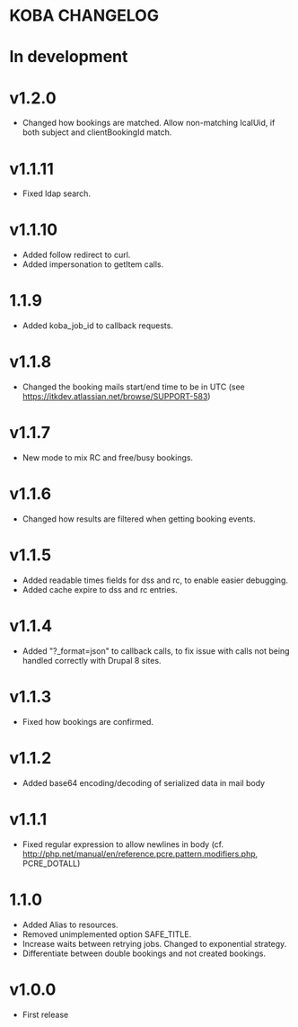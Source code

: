 # KOBA CHANGELOG

# In development

# v1.2.0

* Changed how bookings are matched. Allow non-matching IcalUid, if both subject and clientBookingId match.

# v1.1.11

* Fixed ldap search.

# v1.1.10

* Added follow redirect to curl.
* Added impersonation to getItem calls.

# 1.1.9

* Added koba_job_id to callback requests.

# v1.1.8

* Changed the booking mails start/end time to be in UTC (see https://itkdev.atlassian.net/browse/SUPPORT-583)

# v1.1.7

* New mode to mix RC and free/busy bookings.

# v1.1.6

* Changed how results are filtered when getting booking events.

# v1.1.5

* Added readable times fields for dss and rc, to enable easier debugging.
* Added cache expire to dss and rc entries.

# v1.1.4

* Added "?_format=json" to callback calls, to fix issue with calls not being handled correctly with Drupal 8 sites.

# v1.1.3

* Fixed how bookings are confirmed.

# v1.1.2

* Added base64 encoding/decoding of serialized data in mail body

# v1.1.1

* Fixed regular expression to allow newlines in body (cf. http://php.net/manual/en/reference.pcre.pattern.modifiers.php, PCRE_DOTALL)

# 1.1.0

* Added Alias to resources.
* Removed unimplemented option SAFE_TITLE.
* Increase waits between retrying jobs. Changed to exponential strategy.
* Differentiate between double bookings and not created bookings.

# v1.0.0

* First release
